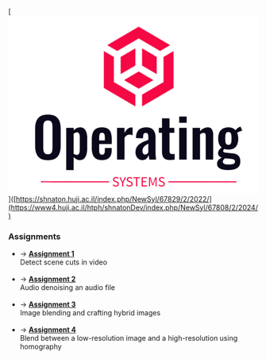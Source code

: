 [![OS Icon](https://github.com/neriabd/neriabd/blob/main/logos/OperatingSystems.png)]([https://shnaton.huji.ac.il/index.php/NewSyl/67829/2/2022/](https://www4.huji.ac.il/htph/shnatonDev/index.php/NewSyl/67808/2/2024/)

### Assignments  
-  → [**Assignment 1**](https://github.com/neriabd/OperatingSystems/tree/main/Assignment%201)
<br> Detect scene cuts in video
<br><br>
-  → [**Assignment 2**](https://github.com/neriabd/OperatingSystems/tree/main/Assignment%202)
<br> Audio denoising an audio file
<br><br>
-  → [**Assignment 3**](https://github.com/neriabd/OperatingSystems/tree/main/Assignment%203)
<br> Image blending and crafting hybrid images
<br><br>
-  → [**Assignment 4**](https://github.com/neriabd/OperatingSystems/tree/main/Assignment%204)
<br> Blend between a low-resolution image and a high-resolution using homography
<br><br> 
